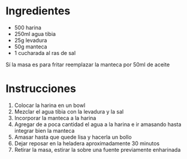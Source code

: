 # Ingredientes

- 500 harina
- 250ml agua tibia
- 25g levadura
- 50g manteca
- 1 cucharada al ras de sal

Sí la masa es para fritar reemplazar la manteca por 50ml de aceite

# Instrucciones

1.  Colocar la harina en un bowl
2.  Mezclar el agua tibia con la levadura y la sal
3.  Incorporar la manteca a la harina
4.  Agregar de a poca cantidad el agua a la harina e ir amasando hasta integrar bien la manteca
5.  Amasar hasta que quede lisa y hacerla un bollo
6.  Dejar reposar en la heladera aproximadamente 30 minutos
7.  Retirar la masa, estirar la sobre una fuente previamente enharinada
